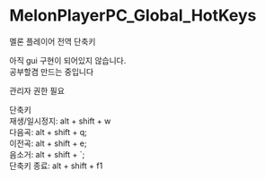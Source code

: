 # MelonPlayerPC_Global_HotKeys
멜론 플레이어 전역 단축키

아직 gui 구현이 되어있지 않습니다.    
공부할겸 만드는 중입니다    

관리자 권한 필요

단축키   
재생/일시정지: alt + shift + w    
다음곡: alt + shift + q;   
이전곡: alt + shift + e;    
음소거: alt + shift + `;   
단축키 종료: alt + shift + f1    

